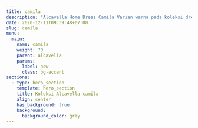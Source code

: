 ```yaml
---
title: camila
description: "Alcavella Home Dress Camila Varian warna pada koleksi dress yang satu ini memang eye catching dan calm, pilihan kombinasi dengan material PREMIUM COTTON TWILL dan cuttingan yang tepat dan desain syar'i menjadikan home dress camila ini menjadi salah satu item yang wajib banget kamu punya, untuk melalui aktivitas kamu di masa new normal"
date: 2020-12-11T09:39:48+07:00
slug: camila
menu:
  main:
    name: camila
    weight: 70
    parent: alcavella
    params:
      label: new
      class: bg-accent
sections:
  - type: hero_section
    template: hero_section
    title: Koleksi Alcavella camila
    align: center
    has_background: true
    background:
      background_color: gray
---
```


